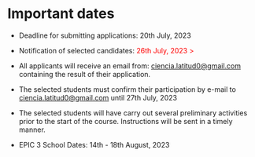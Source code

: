 # Important dates

 * Deadline for submitting applications: 20th July, 2023
   
 * Notification of selected candidates:  <span style="color:red;">26th July, 2023 > </span>
   
 * All applicants will receive an email from: ciencia.latitud0@gmail.com containing the result of their application.
   
 * The selected students must confirm their participation by e-mail to ciencia.latitud0@gmail.com until 27th July, 2023
   
 * The selected students will have carry out several preliminary activities prior to the start of the course. Instructions will be sent in a timely manner.
  
 * EPIC 3 School Dates: 14th - 18th August, 2023
